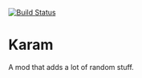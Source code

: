 [![Build Status](https://github.drone.dyonb.nl/api/badges/HeyItsMeNobody/karam/status.svg)](https://github.drone.dyonb.nl/HeyItsMeNobody/karam)
# Karam
A mod that adds a lot of random stuff.
